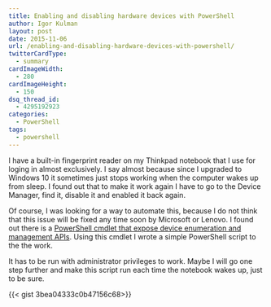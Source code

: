 ```yaml
---
title: Enabling and disabling hardware devices with PowerShell
author: Igor Kulman
layout: post
date: 2015-11-06
url: /enabling-and-disabling-hardware-devices-with-powershell/
twitterCardType:
  - summary
cardImageWidth:
  - 280
cardImageHeight:
  - 150
dsq_thread_id:
  - 4295192923
categories:
  - PowerShell
tags:
  - powershell
---
```

I have a built-in fingerprint reader on my Thinkpad notebook that I use for loging in almost exclusively. I say almost because since I upgraded to Windows 10 it sometimes just stops working when the computer wakes up from sleep. I found out that to make it work again I have to go to the Device Manager, find it, disable it and enabled it back again. 

Of course, I was looking for a way to automate this, because I do not think that this issue will be fixed any time soon by Microsoft or Lenovo. I found out there is a [PowerShell cmdlet that expose device enumeration and management APIs][1]. Using this cmdlet I wrote a simple PowerShell script to the the work.

<!--more-->

It has to be run with administrator privileges to work. Maybe I will go one step further and make this script run each time the notebook wakes up, just to be sure.

{{< gist 3bea04333c0b47156c68>}}

 [1]: https://gallery.technet.microsoft.com/Device-Management-7fad2388